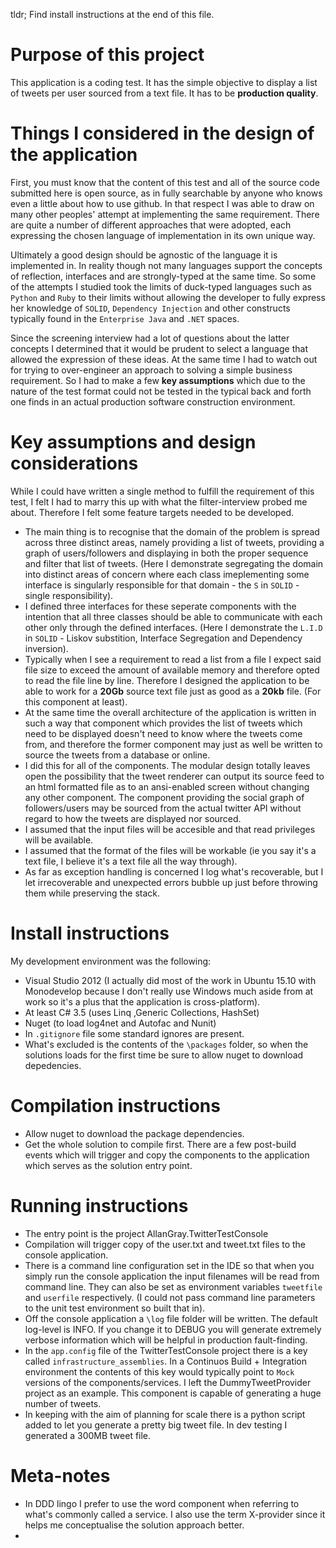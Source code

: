 tldr; Find install instructions at the end of this file.
# Purpose of this project
This application is a coding test. It has the simple objective to display a list of tweets per user sourced from a text file. It has to be __production quality__.

# Things I considered in the design of the application

First, you must know that the content of this test and all of the source code submitted here is open source, as in fully searchable by anyone who knows even a little about how to use github. In that respect I was able to draw on many other peoples' attempt at implementing the same requirement. There are quite a number of different approaches that were adopted, each expressing the chosen language of implementation in its own unique way.

Ultimately a good design should be agnostic of the language it is implemented in. In reality though not many languages support the concepts of reflection, interfaces and are strongly-typed at the same time. So some of the attempts I studied took the limits of duck-typed languages such as `Python` and `Ruby` to their limits without allowing the developer to fully express her knowledge of `SOLID`, `Dependency Injection` and other constructs typically found in the `Enterprise Java` and `.NET` spaces.

Since the screening interview had a lot of questions about the latter concepts I determined that it would be prudent to select a language that allowed the expression of these ideas. At the same time I had to watch out for trying to over-engineer an approach to solving a simple business requirement. So I had to make a few __key assumptions__ which due to the nature of the test format could not be tested in the typical back and forth one finds in an actual production software construction environment.

# Key assumptions and design considerations
While I could have written a single method to fulfill the requirement of this test, I felt I had to marry this up with what the filter-interview probed me about. Therefore I felt some feature targets needed to be developed.
 - The main thing is to recognise that the domain of the problem is spread across three distinct areas, namely providing a list of tweets, providing a graph of users/followers and displaying in both the proper sequence and filter that list of tweets. (Here I demonstrate segregating the domain into distinct areas of concern where each class imeplementing some interface is singularly responsible for that domain - the `S` in `SOLID` - single responsibility).
 - I defined three interfaces for these seperate components with the intention that all three classes should be able to communicate with each other only through the defined interfaces. (Here I demonstrate the `L.I.D` in `SOLID` - Liskov substition, Interface Segregation and Dependency inversion).
 - Typically when I see a requirement to read a list from a file I expect said file size to exceed the amount of available memory and therefore opted to read the file line by line. Therefore I designed the application to be able to work for a __20Gb__ source text file just as good as a __20kb__ file. (For this component at least).
 - At the same time the overall architecture of the application is written in such a way that component which provides the list of tweets which need to be displayed doesn't need to know where the tweets come from, and therefore the former component may just as well be written to source the tweets from a database or online.
 - I did this for all of the components. The modular design totally leaves open the possibility that the tweet renderer can output its source feed to an html formatted file as to an ansi-enabled screen without changing any other component. The component providing the social graph of followers/users may be sourced from the actual twitter API without regard to how the tweets are displayed nor sourced.
 - I assumed that the input files will be accesible and that read privileges will be available.
 - I assumed that the format of the files will be workable (ie you say it's a text file, I believe it's a text file all the way through).
 - As far as exception handling is concerned I log what's recoverable, but I let irrecoverable and unexpected errors bubble up just before throwing them while preserving the stack. 
   

# Install instructions
My development environment was the following:
 - Visual Studio 2012 (I actually did most of the work in Ubuntu 15.10 with Monodevelop because I don't really use Windows much aside from at work so it's a plus that the application is cross-platform).
 - At least C# 3.5 (uses Linq ,Generic Collections, HashSet)
 - Nuget (to load log4net and Autofac and Nunit)
 - In `.gitignore` file some standard ignores are present. 
 - What's excluded is the contents of the `\packages` folder, so when the solutions loads for the first time be sure to allow nuget to download depedencies.
 
# Compilation instructions
 - Allow nuget to download the package dependencies.
 - Get the whole solution to compile first. There are a few post-build events which will trigger and copy the components to the application which serves as the solution entry point.
 
# Running instructions
 - The entry point is the project AllanGray.TwitterTestConsole
 - Compilation will trigger copy of the user.txt and tweet.txt files to the console application.
 - There is a command line configuration set in the IDE so that when you simply run the console application the input filenames will be read from command line. They can also be set as environment variables `tweetfile` and `userfile` respectively. (I could not pass command line parameters to the unit test environment so built that in).
 - Off the console application a `\log` file folder will be written. The default log-level is INFO. If you change it to DEBUG you will generate extremely verbose information which will be helpful in production fault-finding.  
 - In the `app.config` file of the TwitterTestConsole project there is a key called `infrastructure_assemblies`. In a Continuos Build + Integration environment the contents of this key would typically point to `Mock` versions of the components/services. I left the DummyTweetProvider project as an example. This component is capable of generating a huge number of tweets.
 - In keeping with the aim of planning for scale there is a python script added to let you generate a pretty big tweet file. In dev testing I generated a 300MB tweet file.

# Meta-notes
 - In DDD lingo I prefer to use the word component when referring to what's commonly called a service. I also use the term X-provider since it helps me conceptualise the solution approach better.
 -  